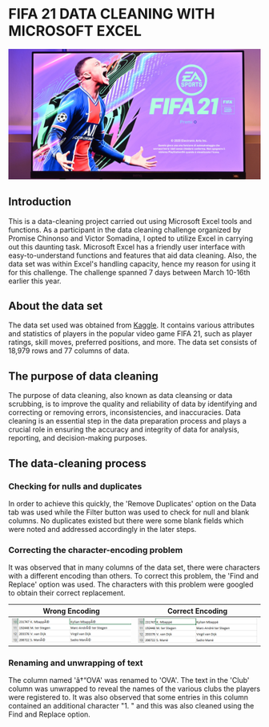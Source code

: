 # FIFA 21 DATA CLEANING WITH MICROSOFT EXCEL
![](fifa21.png)
## Introduction
This is a data-cleaning project carried out using Microsoft Excel tools and functions. As a participant in the data cleaning challenge organized by Promise Chinonso and Victor Somadina, I opted to utilize Excel in carrying out this daunting task. Microsoft Excel has a friendly user interface with easy-to-understand functions and features that aid data cleaning. Also, the data set was within Excel's handling capacity, hence my reason for using it for this challenge. The challenge spanned 7 days between March 10-16th earlier this year.
## About the data set
The data set used was obtained from [Kaggle](https://www.kaggle.com/datasets/yagunnersya/fifa-21-messy-raw-dataset-for-cleaning-exploring). It contains various attributes and statistics of players in the popular video game FIFA 21, such as player ratings, skill moves, preferred positions, and more. The data set consists of 18,979 rows and 77 columns of data.
## The purpose of data cleaning
The purpose of data cleaning, also known as data cleansing or data scrubbing, is to improve the quality and reliability of data by identifying and correcting or removing errors, inconsistencies, and inaccuracies. Data cleaning is an essential step in the data preparation process and plays a crucial role in ensuring the accuracy and integrity of data for analysis, reporting, and decision-making purposes.
## The data-cleaning process
### Checking for nulls and duplicates
In order to achieve this quickly, the 'Remove Duplicates' option on the Data tab was used while the Filter button was used to check for null and blank columns. No duplicates existed but there were some blank fields which were noted and addressed accordingly in the later steps.
### Correcting the character-encoding problem
It was observed that in many columns of the data set, there were characters with a different encoding than others. To correct this problem, the 'Find and Replace' option was used. The characters with this problem were googled to obtain their correct replacement.

 Wrong Encoding        |     Correct Encoding 
:---------------------:|:---------------------:
  ![](Dirty_Name.png)  | ![](Clean_Name.png) 
### Renaming and unwrapping of text
The column named 'â†“OVA' was renamed to 'OVA'. The text in the 'Club' column was unwrapped to reveal the names of the various clubs the players were registered to. It was also observed that some entries in this column contained an additional character "1. " and this was also cleaned using the Find and Replace option.
